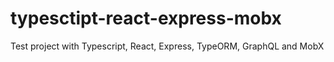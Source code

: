 # typesctipt-react-express-mobx
Test project with Typescript, React, Express, TypeORM, GraphQL and MobX
